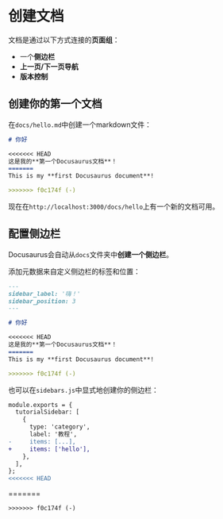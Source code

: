 # 创建文档

文档是通过以下方式连接的**页面组**：

- 一个**侧边栏**
- **上一页/下一页导航**
- **版本控制**

## 创建你的第一个文档

在`docs/hello.md`中创建一个markdown文件：

```md title="docs/hello.md"
# 你好

<<<<<<< HEAD
这是我的**第一个Docusaurus文档**！
=======
This is my **first Docusaurus document**!

>>>>>>> f0c174f (-)
```

现在在`http://localhost:3000/docs/hello`上有一个新的文档可用。

## 配置侧边栏

Docusaurus会自动从`docs`文件夹中**创建一个侧边栏**。

添加元数据来自定义侧边栏的标签和位置：

```md title="docs/hello.md" {1-4}
---
sidebar_label: '嗨！'
sidebar_position: 3
---

# 你好

<<<<<<< HEAD
这是我的**第一个Docusaurus文档**！
=======
This is my **first Docusaurus document**!

>>>>>>> f0c174f (-)
```

也可以在`sidebars.js`中显式地创建你的侧边栏：

```diff title="sidebars.js"
module.exports = {
  tutorialSidebar: [
    {
      type: 'category',
      label: '教程',
-     items: [...],
+     items: ['hello'],
    },
  ],
};
<<<<<<< HEAD
```
=======


```
>>>>>>> f0c174f (-)
